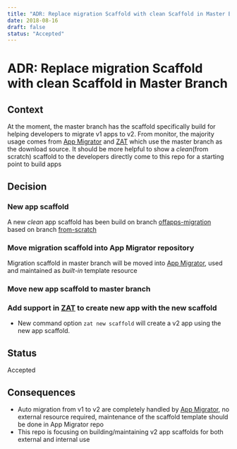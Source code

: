 ```yaml
---
title: "ADR: Replace migration Scaffold with clean Scaffold in Master Branch"
date: 2018-08-16
draft: false
status: "Accepted"
---
```


# ADR: Replace migration Scaffold with clean Scaffold in Master Branch

## Context
At the moment, the master branch has the scaffold specifically build for helping developers to migrate v1 apps to v2. From monitor, the majority usage comes from [App Migrator](https://github.com/zendesk/zendesk_app_migrator) and [ZAT](https://github.com/zendesk/zendesk_apps_tools) which use the master branch as the download source.
It should be more helpful to show a *clean*(from scratch) scaffold to the developers directly come to this repo for a starting point to build apps

## Decision

### New app scaffold
A new *clean* app scaffold has been build on branch [offapps-migration](https://github.com/zendesk/app_scaffold/tree/offapps-migration) based on branch [from-scratch](https://github.com/zendesk/app_scaffold/tree/from-scratch)

### Move migration scaffold into App Migrator repository
Migration scaffold in master branch will be moved into [App Migrator](https://github.com/zendesk/zendesk_app_migrator), used and maintained as *built-in* template resource

### Move new app scaffold to master branch

### Add support in [ZAT](https://github.com/zendesk/zendesk_apps_tools) to create new app with the new scaffold
* New command option `zat new scaffold` will create a v2 app using the new app scaffold.

## Status

Accepted

## Consequences

* Auto migration from v1 to v2 are completely handled by [App Migrator](https://github.com/zendesk/zendesk_app_migrator), no external resource required, maintenance of the scaffold template should be done in App Migrator repo
* This repo is focusing on building/maintaining v2 app scaffolds for both external and internal use